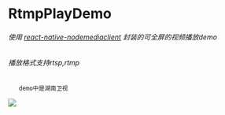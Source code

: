 # RtmpPlayDemo
###### 使用 [react-native-nodemediaclient](https://github.com/NodeMedia/react-native-nodemediaclient/blob/master/README_CN.md) 封装的可全屏的视频播放demo 
###### 播放格式支持rtsp,rtmp  
       demo中是湖南卫视 
![](https://github.com/zhazihong/RtmpPlayDemo/blob/master/src/assets/example.gif)
